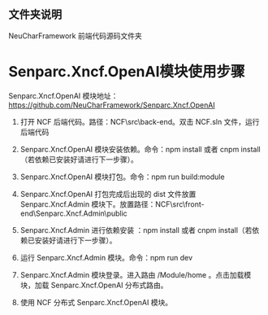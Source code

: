 ## 文件夹说明

NeuCharFramework 前端代码源码文件夹


# Senparc.Xncf.OpenAI模块使用步骤

Senparc.Xncf.OpenAI 模块地址：https://github.com/NeuCharFramework/Senparc.Xncf.OpenAI

1. 打开 NCF 后端代码。路径：NCF\src\back-end。双击 NCF.sln 文件，运行后端代码

2. Senparc.Xncf.OpenAI 模块安装依赖。命令：npm install 或者 cnpm install（若依赖已安装好请进行下一步骤）。

3. Senparc.Xncf.OpenAI 模块打包。命令：npm run build:module

4. Senparc.Xncf.OpenAI 打包完成后出现的 dist 文件放置 Senparc.Xncf.Admin 模块下。放置路径：NCF\src\front-end\Senparc.Xncf.Admin\public

5. Senparc.Xncf.Admin 进行依赖安装 ：npm install 或者 cnpm install（若依赖已安装好请进行下一步骤）。

6. 运行 Senparc.Xncf.Admin 模块。命令：npm run dev

7. Senparc.Xncf.Admin 模块登录。进入路由 /Module/home 。点击加载模块，加载 Senparc.Xncf.OpenAI 分布式路由。

8. 使用 NCF 分布式 Senparc.Xncf.OpenAI 模块。
